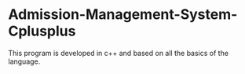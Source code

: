 # Admission-Management-System-Cplusplus
This program is developed in c++ and based on all the basics of the language. 
